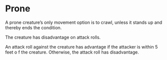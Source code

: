 # Prone

A prone creature’s only movement option is to crawl, unless it stands up and thereby ends the condition.

The creature has disadvantage on attack rolls.

An attack roll against the creature has advantage if the attacker is within 5 feet o f the creature. Otherwise, the attack roll has disadvantage.

